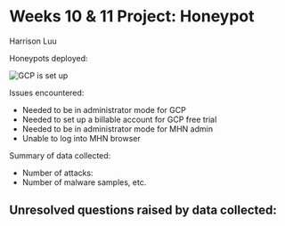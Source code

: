 # Weeks 10 & 11 Project: Honeypot

Harrison Luu

Honeypots deployed:

![GCP is set up](https://user-images.githubusercontent.com/43581439/79606489-ae52eb00-80bf-11ea-8428-5d74db2ea602.png)




Issues encountered: 
  - Needed to be in administrator mode for GCP
  - Needed to set up a billable account for GCP free trial
  - Needed to be in administrator mode for MHN admin
  - Unable to log into MHN browser 
  
Summary of data collected:

  - Number of attacks:
  - Number of malware samples, etc.


Unresolved questions raised by data collected:
  -

